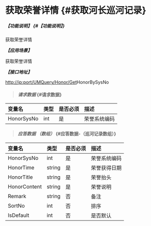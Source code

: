 # 获取荣誉详情 {#获取河长巡河记录}

##### _【功能说明】_ {#【功能说明】}

获取荣誉详情

_**【应用场景】**_

获取荣誉详情

_**【接口地址】**_

[http://ip:port/UMQuery/Honor/Get](http://ip:port/HMQuery/PatrolRiver/GetPatrolRivers)HonorBySysNo

> #### _请求数据_ {#请求数据}

| 变量名 | 类型 | 是否必须 | 描述 |
| :--- | :--- | :--- | :--- |
| HonorSysNo | int | 是 | 荣誉系统编码 |

> #### _应答数据 （数组）_ {#应答数据-（巡河记录数组）}

| 变量名 | 类型 | 是否必须 | 描述 |
| :--- | :--- | :--- | :--- |
| HonorSysNo | int | 是 | 荣誉系统编码 |
| HonorTime | string | 是 | 荣誉获得日期 |
| HonorTitle | string | 是 | 荣誉抬头 |
| HonorContent | string | 是 | 荣誉说明 |
| Remark | string | 否 | 备注 |
| SortNo | int | 否 | 排序 |
| IsDefault | int | 否 | 是否默认 |




